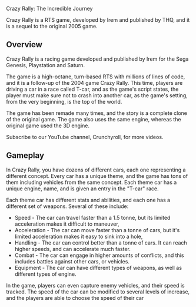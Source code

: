 Crazy Rally: The Incredible Journey

Crazy Rally is a RTS game, developed by Irem and published by THQ, and it is a sequel to the original 2005 game.

## Overview

Crazy Rally is a racing game developed and published by Irem for the Sega Genesis, Playstation and Saturn.

The game is a high-octane, turn-based RTS with millions of lines of code, and it is a follow-up of the 2004 game Crazy Rally. This time, players are driving a car in a race called T-car, and as the game's script states, the player must make sure not to crash into another car, as the game's setting, from the very beginning, is the top of the world.

The game has been remade many times, and the story is a complete clone of the original game. The game also uses the same engine, whereas the original game used the 3D engine.

Subscribe to our YouTube channel, Crunchyroll, for more videos.

## Gameplay

In Crazy Rally, you have dozens of different cars, each one representing a different concept. Every car has a unique theme, and the game has tons of them including vehicles from the same concept. Each theme car has a unique engine, name, and is given an entry in the "T-car" race.

Each theme car has different stats and abilities, and each one has a different set of weapons. Several of these include:

*   Speed - The car can travel faster than a 1.5 tonne, but its limited acceleration makes it difficult to maneuver,
*   Acceleration - The car can move faster than a tonne of cars, but it's limited acceleration makes it easy to sink into a hole,
*   Handling - The car can control better than a tonne of cars. It can reach higher speeds, and can accelerate much faster.
*   Combat - The car can engage in higher amounts of conflicts, and this includes battles against other cars, or vehicles.
*   Equipment - The car can have different types of weapons, as well as different types of engine.

In the game, players can even capture enemy vehicles, and their speed is tracked. The speed of the car can be modified to several levels of increase, and the players are able to choose the speed of their car